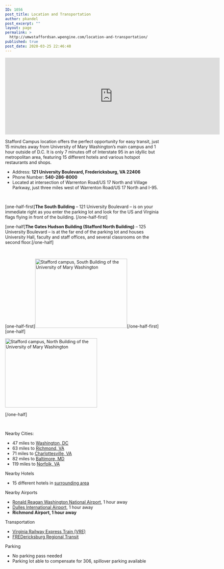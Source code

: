 ```yaml
---
ID: 1056
post_title: Location and Transportation
author: pkandel
post_excerpt: ""
layout: page
permalink: >
  http://umwstaffordsan.wpengine.com/location-and-transportation/
published: true
post_date: 2020-03-25 22:46:48
---
```

<iframe style="border: 0;" tabindex="0" src="https://www.google.com/maps/embed?pb=!1m14!1m8!1m3!1d200187.07280344484!2d-77.4957003!3d38.3739024!3m2!1i1024!2i768!4f13.1!3m3!1m2!1s0x89b6eb1a48998ae1%3A0xaf08a3168308bde4!2sUniversity%20Hall%2C%20121%20University%20Blvd%2C%20Fredericksburg%2C%20VA%2022406!5e0!3m2!1sen!2sus!4v1586289410492!5m2!1sen!2sus" width="700" height="250" frameborder="0" allowfullscreen="allowfullscreen" aria-hidden="false"><span data-mce-type="bookmark" style="display: inline-block; width: 0px; overflow: hidden; line-height: 0;" class="mce_SELRES_start">﻿</span></iframe>

Stafford Campus location offers the perfect opportunity for easy transit, just 15 minutes away from University of Mary Washington’s main campus and 1 hour outside of D.C. It is only 7 minutes off of Interstate 95 in an idyllic but metropolitan area, featuring 15 different hotels and various hotspot restaurants and shops.
<ul>
 	<li>Address: <strong>121 University Boulevard, Fredericksburg, VA 22406</strong></li>
 	<li>Phone Number: <strong>540-286-8000</strong></li>
 	<li>Located at intersection of Warrenton Road/US 17 North and Village Parkway, just three miles west of Warrenton Road/US 17 North and I-95.</li>
</ul>
&nbsp;

[one-half-first]<b>The South Building</b> – 121 University Boulevard – is on your immediate right as you enter the parking lot and look for the US and Virginia flags flying in front of the building.
[/one-half-first]

[one-half]<b>The Gates Hudson Building (Stafford North Building)</b> – 125 University Boulevard – is at the far end of the parking lot and houses University Hall, faculty and staff offices, and several classrooms on the second floor.[/one-half]

&nbsp;

[one-half-first]<img class="alignnone size-medium wp-image-221" src="http://umwstaffordsan.wpengine.com/wp-content/uploads/2013/11/UMW-Stafford-South-Twin-Flags-300x225.jpg" alt="Stafford campus, South Building of the University of Mary Washington" width="300" height="225" />[/one-half-first][one-half]

<img class="size-medium wp-image-860" src="http://umwstaffordsan.wpengine.com/wp-content/uploads/2015/08/stafford52-300x203.jpg" alt="Stafford campus, North Building of the University of Mary Washington" width="300" height="225" />

[/one-half]

&nbsp;

Nearby Cities:
<ul>
 	<li>47 miles to <u><a href="https://www.google.com/maps/dir/Fredericksburg,+Virginia+22401/Washington+D.C.,+DC/@38.6045632,-77.5384529,10z/data=!4m14!4m13!1m5!1m1!1s0x89b6c1ebbaeae025:0x7fa6450a21a691a1!2m2!1d-77.4605399!2d38.3031837!1m5!1m1!1s0x89b7c6de5af6e45b:0xc2524522d4885d2a!2m2!1d-77.0368707!2d38.9071923!3e0">Washington, DC</a></u></li>
 	<li>63 miles to <u><a href="https://www.google.com/maps/dir/Fredericksburg,+Virginia+22401/Richmond,+VA/@37.9203609,-77.7062786,10z/data=!3m1!4b1!4m14!4m13!1m5!1m1!1s0x89b6c1ebbaeae025:0x7fa6450a21a691a1!2m2!1d-77.4605399!2d38.3031837!1m5!1m1!1s0x89b111095799c9ed:0xbfd83e6de2423cc5!2m2!1d-77.4360481!2d37.5407246!3e0">Richmond, VA</a></u></li>
 	<li>71 miles to <u><a href="https://www.google.com/maps/dir/Fredericksburg,+Virginia+22401/Charlottesville,+VA/@37.9203609,-77.7062786,10z/data=!4m14!4m13!1m5!1m1!1s0x89b6c1ebbaeae025:0x7fa6450a21a691a1!2m2!1d-77.4605399!2d38.3031837!1m5!1m1!1s0x89b3862dea50a48f:0x9086f096c38b74fc!2m2!1d-78.4766781!2d38.0293059!3e0">Charlottesville, VA</a></u></li>
 	<li>82 miles to <u><a href="https://www.google.com/maps/dir/Fredericksburg,+Virginia+22401/Baltimore,+MD/@38.7950665,-77.610368,9z/data=!3m1!4b1!4m14!4m13!1m5!1m1!1s0x89b6c1ebbaeae025:0x7fa6450a21a691a1!2m2!1d-77.4605399!2d38.3031837!1m5!1m1!1s0x89c803aed6f483b7:0x44896a84223e758!2m2!1d-76.6121893!2d39.2903848!3e0">Baltimore, MD</a></u></li>
 	<li>119 miles to <u><a href="https://www.google.com/maps/dir/Fredericksburg,+Virginia+22401/Norfolk,+VA/@37.5751252,-77.4474355,9z/data=!3m1!4b1!4m14!4m13!1m5!1m1!1s0x89b6c1ebbaeae025:0x7fa6450a21a691a1!2m2!1d-77.4605399!2d38.3031837!1m5!1m1!1s0x89ba973a5322ca45:0xab99107fce7a1e0a!2m2!1d-76.2858726!2d36.8507689!3e0">Norfolk, VA</a></u></li>
</ul>
Nearby Hotels
<ul>
 	<li>15 different hotels in <a href="https://www.google.com/travel/hotels/Stafford%20Courthouse?g2lb=2502548,4254308,4258168,4260007,4270442,4274032,4291318,4305595,4306835,4308216,4314846,4317915,4326763,4328159,4329288,4330113,4346234,4347918,4270859,4284970,4291517,4292955,4316256&amp;hl=en&amp;gl=us&amp;un=1&amp;ap=SAEqKAoSCezRwRLYJENAEQSf9xXdYlPAEhIJszxOB9IyQ0ARBJ_3lRhcU8AwAlqWAQoFCJYBEAAiA1VTRCoWCgcI5A8QAhgVEgcI5A8QAhgWGAEoALABAFgBaAGKASgKEglbtlAWxShDQBF4N7sScmFTwBISCSGQY_vBL0NAEXg3u9IPXlPAmgEVEhNTdGFmZm9yZCBDb3VydGhvdXNlogEgCgkvbS8wNDJnbnoSE1N0YWZmb3JkIENvdXJ0aG91c2WSAQIgAQ&amp;q=hotels%20in%20stafford%20highway%2017&amp;rp=EL7mj7bKuMCuLBCQ1duvtZfRx30QvrXz9LWt_MikARCvqceRtP3RuGA4AkAASAI&amp;ictx=1&amp;hrf=CgUIlgEQACIDVVNEKhYKBwjkDxACGBUSBwjkDxACGBYYASgAsAEAWAFoAYoBKAoSCezRwRLYJENAEQSf9xXdYlPAEhIJszxOB9IyQ0ARBJ_3lRhcU8CaARUSE1N0YWZmb3JkIENvdXJ0aG91c2WiASAKCS9tLzA0MmduehITU3RhZmZvcmQgQ291cnRob3VzZZIBAiAB">surrounding </a><a href="https://www.google.com/travel/hotels/Stafford%20Courthouse?g2lb=2502548,4254308,4258168,4260007,4270442,4274032,4291318,4305595,4306835,4308216,4314846,4317915,4326763,4328159,4329288,4330113,4346234,4347918,4270859,4284970,4291517,4292955,4316256&amp;hl=en&amp;gl=us&amp;un=1&amp;ap=SAEqKAoSCezRwRLYJENAEQSf9xXdYlPAEhIJszxOB9IyQ0ARBJ_3lRhcU8AwAlqWAQoFCJYBEAAiA1VTRCoWCgcI5A8QAhgVEgcI5A8QAhgWGAEoALABAFgBaAGKASgKEglbtlAWxShDQBF4N7sScmFTwBISCSGQY_vBL0NAEXg3u9IPXlPAmgEVEhNTdGFmZm9yZCBDb3VydGhvdXNlogEgCgkvbS8wNDJnbnoSE1N0YWZmb3JkIENvdXJ0aG91c2WSAQIgAQ&amp;q=hotels%20in%20stafford%20highway%2017&amp;rp=EL7mj7bKuMCuLBCQ1duvtZfRx30QvrXz9LWt_MikARCvqceRtP3RuGA4AkAASAI&amp;ictx=1&amp;hrf=CgUIlgEQACIDVVNEKhYKBwjkDxACGBUSBwjkDxACGBYYASgAsAEAWAFoAYoBKAoSCezRwRLYJENAEQSf9xXdYlPAEhIJszxOB9IyQ0ARBJ_3lRhcU8CaARUSE1N0YWZmb3JkIENvdXJ0aG91c2WiASAKCS9tLzA0MmduehITU3RhZmZvcmQgQ291cnRob3VzZZIBAiAB">area</a></li>
</ul>
Nearby Airports
<ul>
 	<li><a href="https://www.google.com/maps/dir/38.372557,-77.5306914/Ronald+Reagan+Washington+National+Airport+(DCA),+Arlington,+VA+22202/@38.3717345,-77.5319916,18.83z/data=!4m14!4m13!1m5!3m4!1m2!1d-77.5306736!2d38.3719712!3s0x89b6eb1a7c8e9dd5:0x5324a0c8f3f67c7f!1m5!1m1!1s0x89b7b731402fe095:0x4168af016d076bad!2m2!1d-77.0402315!2d38.851242!3e0">Ronald Reagan Washington National Airport</a>, 1 hour away</li>
 	<li><a href="https://www.google.com/maps/dir/38.372557,-77.5306914/Dulles+International+Airport,+1+Saarinen+Cir,+Dulles,+VA+20166/@38.6513941,-77.770564,10z/data=!3m1!4b1!4m9!4m8!1m0!1m5!1m1!1s0x89b64740174eb057:0x8e01cb201080601d!2m2!1d-77.4565388!2d38.9531162!3e0">Dulles International Airport</a>, 1 hour away</li>
 	<li><b>Richmond Airport, 1 hour away</b></li>
</ul>
Transportation
<ul>
 	<li><u><a href="https://www.vre.org/service/schedule/">Virginia Railway Express Train</a></u><u> (VRE)</u></li>
 	<li><u><a href="https://www.ridefred.com/index.html">FREDericksburg</a></u><u><a href="https://www.ridefred.com/index.html"> Regional Transit</a></u></li>
</ul>
Parking
<ul>
 	<li>No parking pass needed</li>
 	<li>Parking lot able to compensate for 306, spillover parking available</li>
</ul>